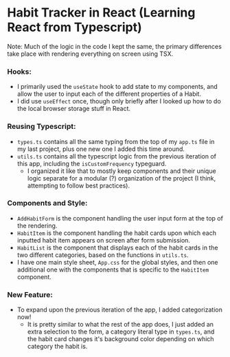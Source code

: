 # Habit Tracker in React (Learning React from Typescript)

Note: Much of the logic in the code I kept the same, the primary differences
take place with rendering everything on screen using TSX. 

### Hooks:
- I primarily used the `useState` hook to add state to my components, and
allow the user to input each of the different properties of a Habit.
- I did use `useEffect` once, though only briefly after I looked up how to do
the local browser storage stuff in React.

### Reusing Typescript:
- `types.ts` contains all the same typing from the top of my `app.ts` file in
my last project, plus one new one I added this time around.
- `utils.ts` contains all the typescript logic from the previous iteration of
this app, including the `isCustomFrequency` typeguard.
    - I organized it like that to mostly keep components and their unique logic
    separate for a modular (?) organization of the project (I think, attempting
    to follow best practices).

### Components and Style: 
- `AddHabitForm` is the component handling the user input form at the top of the
rendering.
- `HabitItem` is the component handling the habit cards upon which each inputted 
habit item appears on screen after form submission.
- `HabitList` is the component that displays each of the habit cards in the two
different categories, based on the functions in `utils.ts`.
- I have one main style sheet, `App.css` for the global styles, and then one
additional one with the components that is specific to the `HabitItem` component.

### New Feature: 
- To expand upon the previous iteration of the app, I added categorization now!
    - It is pretty similar to what the rest of the app does, I just added an
    extra selection to the form, a category literal type in `types.ts`, and the 
    habit card changes it's background color depending on which category the 
    habit is. 
